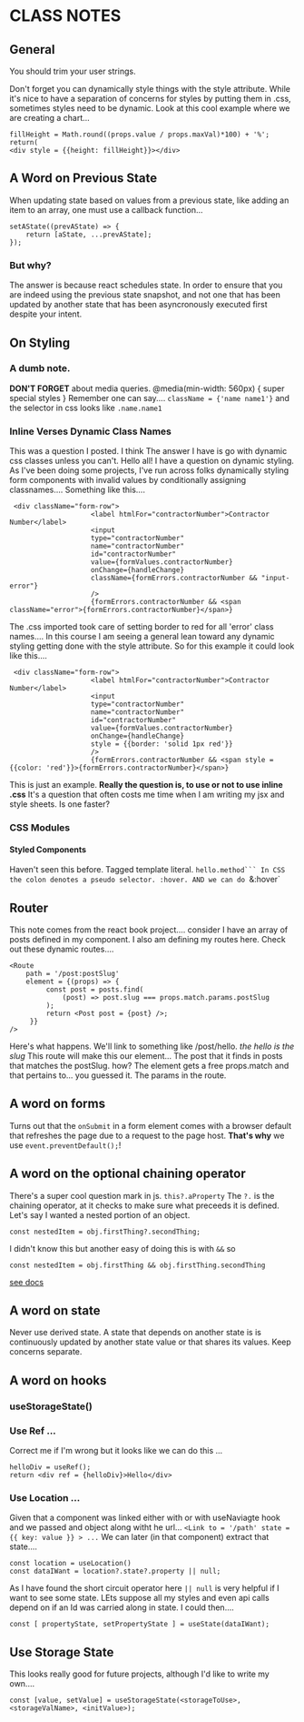 # CLASS NOTES
## General
You should trim your user strings.

Don't forget you can dynamically style things with the style attribute. While it's nice to have a separation of concerns for styles by putting them in .css, sometimes styles need to be dynamic. Look at this cool example where we are creating a chart...
```
fillHeight = Math.round((props.value / props.maxVal)*100) + '%';
return(
<div style = {{height: fillHeight}}></div>
```
## A Word on Previous State 
When updating state based on values from a previous state, like adding an item to an array, one must use a callback function... 
```
setAState((prevAState) => {
	return [aState, ...prevAState];
});
```
### But why? 
The answer is because react schedules state. In order to ensure that you are indeed using the previous state snapshot, and not one that has been updated by another state that has been asyncronously executed first despite your intent.
## On Styling
### A dumb note.
**DON'T FORGET** about media queries. @media(min-width: 560px) { super special styles }
Remember one can say.... `className = {'name name1'}` and the selector in css looks like `.name.name1`
### Inline Verses Dynamic Class Names
This was a question I posted. I think The answer I have is go with dynamic css classes unless you can't.
Hello all! I have a question on dynamic styling. As I've been doing some projects, I've run across folks dynamically styling form components with invalid values by conditionally assigning classnames.... Something like this....
```
 <div className="form-row">
                    <label htmlFor="contractorNumber">Contractor Number</label>
                    <input
                    type="contractorNumber"
                    name="contractorNumber"
                    id="contractorNumber"
                    value={formValues.contractorNumber}
                    onChange={handleChange}
                    className={formErrors.contractorNumber && "input-error"}
                    />
                    {formErrors.contractorNumber && <span className="error">{formErrors.contractorNumber}</span>}
```
The .css imported took care of setting border to red for all 'error' class names....
In this course I am seeing a general lean toward any dynamic styling getting done with the style attribute. So for this example it could look like this....
```
 <div className="form-row">
                    <label htmlFor="contractorNumber">Contractor Number</label>
                    <input
                    type="contractorNumber"
                    name="contractorNumber"
                    id="contractorNumber"
                    value={formValues.contractorNumber}
                    onChange={handleChange}
                    style = {{border: 'solid 1px red'}}
                    />
                    {formErrors.contractorNumber && <span style = {{color: 'red'}}>{formErrors.contractorNumber}</span>}
```
This is just an example. **Really the question is, to use or not to use inline .css** It's a question that often costs me time when I am writing my jsx and style sheets. Is one faster?
### CSS Modules
#### Styled Components
Haven't seen this before. Tagged template literal. `hello.method```
In CSS the colon denotes a pseudo selector. :hover. AND we can do `&:hover`
## Router 
This note comes from the react book project.... consider I have an array of posts defined in my component. I also am defining my routes here. 
Check out these dynamic routes....
```
<Route
    path = '/post:postSlug'
    element = {(props) => {
         const post = posts.find(
             (post) => post.slug === props.match.params.postSlug
         );
         return <Post post = {post} />;
     }}
/>
```
Here's what happens. We'll link to something like /post/hello. _the hello is the slug_
This route will make this our element... The post that it finds in posts that matches the postSlug. how? The element gets a free props.match and that pertains to... you guessed it. The params in the route. 
## A word on forms
Turns out that the `onSubmit` in a form element comes with a browser default that refreshes the page due to a request to the page host. **That's why** we use `event.preventDefault();`!  
## A word on the optional chaining operator 
There's a super cool question mark in js. `this?.aProperty` The `?.` is the chaining operator, at it checks to make sure what preceeds it is defined. Let's say I wanted a nested portion of an object. 
```
const nestedItem = obj.firstThing?.secondThing;
```
I didn't know this but another easy of doing this is with `&&` so 
```
const nestedItem = obj.firstThing && obj.firstThing.secondThing
```
[see docs](https://developer.mozilla.org/en-US/docs/Web/JavaScript/Reference/Operators/Optional_chaining) 
## A word on state 
Never use derived state. A state that depends on another state is is continuously updated by another state value or that shares its values. Keep concerns separate.
## A word on hooks
### useStorageState() 
### Use Ref ...
Correct me if I'm wrong but it looks like we can do this ...
```
helloDiv = useRef();
return <div ref = {helloDiv}>Hello</div>
```
### Use Location ...
Given that a component was linked either with <Link> or with useNaviagte hook and we passed and object along witht he url...
`<Link to = '/path' state = {{ key: value }} > ...`
We can later (in that component) extract that state.... 
```
const location = useLocation()
const dataIWant = location?.state?.property || null;
```
As I have found the short circuit operator here `|| null` is very helpful if I want to see some state. LEts suppose all my styles and even api calls depend on if an Id was carried along in state. 
I could then.... 
```
const [ propertyState, setPropertyState ] = useState(dataIWant);

```
## Use Storage State 
This looks really good for future projects, although I'd like to write my own....
```
const [value, setValue] = useStorageState(<storageToUse>, <storageValName>, <initValue>);

```

